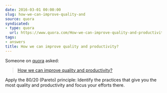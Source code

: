 ```yaml
---
date: 2016-03-01 00:00:00
slug: how-we-can-improve-quality-and
source: quora
syndicated:
- type: quora
  url: https://www.quora.com/How-we-can-improve-quality-and-productivity/answer/Roy-Tang
tags:
- answers
title: How we can improve quality and productivity?
---
```


Someone on [quora](https://quora.com) asked:

> [How we can improve quality and productivity?](https://www.quora.com/How-we-can-improve-quality-and-productivity/answer/Roy-Tang)


Apply the 80/20 (Pareto) principle: Identify the practices that give you the most quality and productivity and focus your efforts there.